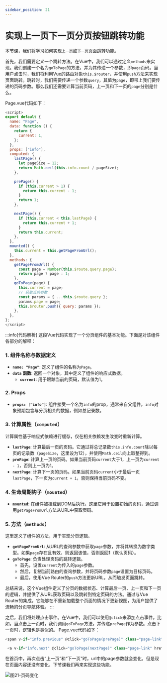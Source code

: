 ```yaml
---
sidebar_position: 21
---
```




# 实现上一页下一页分页按钮跳转功能

本节课，我们将学习如何实现`上一页`或`下一页`页面跳转功能。


首先，我们需要定义一个跳转方法。在Vue中，我们可以通过定义`methods`来实现。我们创建一个名为`goToPage`的方法，并为其传递一个参数，即`page`页码。当用户点击时，我们将利用Vue的路由对象`this.$router`，并使用`push`方法来实现页面跳转。跳转时，我们需要传递一个参数`query`，其值为`page`，即带上我们要传递的页码参数。那么我们还需要计算当前页码，上一页和下一页的`page`分别是什么。 

Page.vue代码如下：


```js title="frontend/src/components/Page.vue"
<script>
export default {
  name: "Page",
  data: function () {
    return {
      current: 1,
    };
  },
  props: ["info"],
  computed: {
    lastPage() {
      let pageSize = 12;
      return Math.ceil(this.info.count / pageSize);
    },

    prePage() {
      if (this.current > 1) {
        return this.current - 1;
      }
      return 1;
    },

    nextPage() {
      if (this.current < this.lastPage) {
        return this.current + 1;
      }
      return this.current;
    },
  },
  mounted() {
    this.current = this.getPageFromUrl();
  },
  methods: {
    getPageFromUrl() {
      const page = Number(this.$route.query.page);
      return page ? page : 1;
    },
    goToPage(page) {
      this.current = page;
      // 获取当前参数
      const params = { ...this.$route.query };
      params.page = page;
      this.$router.push({ query: params });
    },
  },
};
</script>
```

:::info[代码解析]
这段Vue代码实现了一个分页组件的基本功能。下面是对该组件各部分的解释：

### 1. 组件名称与数据定义
- **`name: "Page"`**: 定义了组件的名称为`Page`。
- **`data` 函数**: 返回一个对象，其中定义了组件的响应式数据。
  - **`current`**: 用于跟踪当前的页码，默认值为1。

### 2. Props
- **`props: ["info"]`**: 组件接受一个名为`info`的prop，通常来自父组件。`info`对象预期包含与分页相关的数据，例如总记录数。

### 3. 计算属性（`computed`）
计算属性基于响应式依赖进行缓存，仅在相关依赖发生改变时重新计算。
- **`lastPage`**: 计算最后一页的页码。它通过将总记录数`this.info.count`除以每页的记录数（`pageSize`，这里设为12），并使用`Math.ceil`向上取整得到。
- **`prePage`**: 计算上一页的页码。如果当前页码`current`大于1，上一页为`current - 1`，否则上一页为1。
- **`nextPage`**: 计算下一页的页码。如果当前页码`current`小于最后一页`lastPage`，下一页为`current + 1`，否则保持当前页码不变。

### 4. 生命周期钩子（`mounted`）
- **`mounted`**: 在组件被挂载到DOM后执行。这里它用于设置初始的页码，通过调用`getPageFromUrl`方法从URL中获取页码。

### 5. 方法（`methods`）
这里定义了组件的方法，用于实现分页逻辑。
- **`getPageFromUrl`**: 从URL的查询参数中获取`page`参数，并将其转换为数字类型。如果`page`存在且有效，则返回该值，否则返回1（默认页码）。
- **`goToPage`**: 负责处理页码的跳转逻辑。
  - 首先，设置`current`为传入的`page`参数。
  - 然后，复制当前路由的查询参数，并将页码参数`page`设置为目标页码。
  - 最后，使用Vue Router的`push`方法更新URL，从而触发页面跳转。

总结来说，这个Vue组件定义了分页的数据状态、计算最后一页、上一页和下一页的逻辑，并提供了从URL获取页码以及跳转到特定页码的方法。通过与Vue Router的集成，它能够在不重新加载整个页面的情况下更新视图，为用户提供了流畅的分页导航体验。
:::


之后，我们将处理点击事件。在Vue中，我们可以使用`@click`来添加点击事件。比如，当点击上一页时，我们调用`goToPage`方法，并传递`prePage`作为参数。点击下一页时，逻辑也是类似的。
Page.vue代码如下：
```js title=''
<span v-if="info.previous" @click="goToPage(prePage)" class="page-link" href="javascript:void(0)">

 <a v-if="info.next" @click="goToPage(nextPage)" class="page-link" href="javascript:void(0)">
```

在首页中，再次点击“上一页”和“下一页”时，url中的page参数就会变化，但是现在页面内容还没有变化，下节课我们再来实现这些功能。

![图21-页码变化](imgs/图21-页码变化.png)



